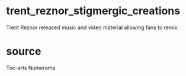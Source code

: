 # trent_reznor_stigmergic_creations

Trent Reznor released music and video material allowing fans to remix.


# source
Toc-arts
Numerama

